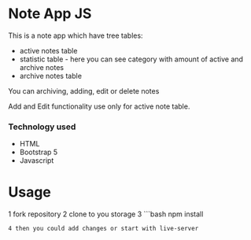 # Note App JS

This is a note app which have tree tables:
* active notes table
* statistic table - here you can see category with amount of active and archive notes
* archive notes table

You can archiving, adding, edit or delete notes

Add and Edit functionality use only for active note table.

### Technology used
* HTML
* Bootstrap 5
* Javascript

# Usage
1 fork repository
2 clone to you storage
3 ```bash
npm install
```
4 then you could add changes or start with live-server